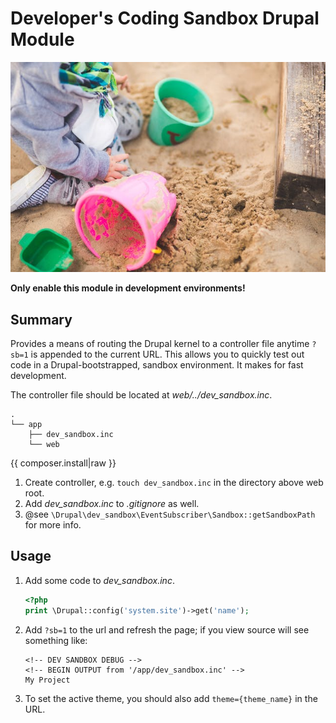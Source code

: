 <!--
id: readme
tags: ''
-->

# Developer's Coding Sandbox Drupal Module

![sandbox](../../images/sandbox.jpg)

**Only enable this module in development environments!**

## Summary

Provides a means of routing the Drupal kernel to a controller file anytime `?sb=1` is appended to the current URL. This allows you to quickly test out code in a Drupal-bootstrapped, sandbox environment. It makes for fast development.

The controller file should be located at _web/../dev_sandbox.inc_.

```text
.
└── app
    ├── dev_sandbox.inc
    └── web
```

{{ composer.install|raw }}

1. Create controller, e.g. `touch dev_sandbox.inc` in the directory above web root.
2. Add _dev\_sandbox.inc_ to _.gitignore_ as well.
3. @see `\Drupal\dev_sandbox\EventSubscriber\Sandbox::getSandboxPath` for more info.

## Usage

1. Add some code to _dev\_sandbox.inc_.

      ```php
      <?php
      print \Drupal::config('system.site')->get('name');
      ```   
1. Add `?sb=1` to the url and refresh the page; if you view source will see something like:

      ```text
      <!-- DEV SANDBOX DEBUG -->
      <!-- BEGIN OUTPUT from '/app/dev_sandbox.inc' -->
      My Project
      ```
1. To set the active theme, you should also add `theme={theme_name}` in the URL.
